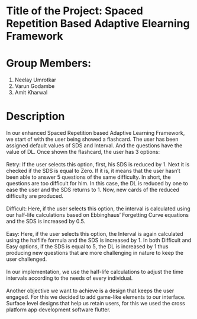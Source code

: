 # Title of the Project: Spaced Repetition Based Adaptive Elearning Framework
# Group Members:
1) Neelay Umrotkar
2) Varun Godambe
3) Amit Kharwal

# Description
In our enhanced Spaced Repetition based Adaptive Learning Framework, we start of with
the user being showed a flashcard. The user has been assigned default values of SDS and
Interval. And the questions have the value of DL. Once shown the flashcard, the user has 3
options:<br/><br/>
Retry: If the user selects this option, first, his SDS is reduced by 1. Next it is checked if the 
SDS is equal to Zero. If it is, it means that the user hasn’t been able to answer 5 questions
of the same difficulty. In short, the questions are too difficult for him. In this case, the DL
is reduced by one to ease the user and the SDS returns to 1. Now, new cards of the reduced
difficulty are produced.<br/><br/>
Difficult: Here, if the user selects this option, the interval is calculated using our half-life
calculations based on Ebbinghaus’ Forgetting Curve equations and the SDS is increased by 0.5.<br/><br/>
Easy: Here, if the user selects this option, the Interval is again calculated using the halflife formula and the SDS is increased by 1.
In both Difficult and Easy options, if the SDS is equal to 5, the DL is increased by 1 thus
producing new questions that are more challenging in nature to keep the user challenged.<br/><br/> In
our implementation, we use the half-life calculations to adjust the time intervals according
to the needs of every individual.<br/><br/>
Another objective we want to achieve is a design that keeps the user engaged. For this
we decided to add game-like elements to our interface. Surface level designs that help us
retain users, for this we used the cross platform app development software flutter.


